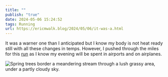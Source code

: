 ```yaml
---
title: ""
publish: "true"
date: 2024-05-06 15:24:52
tags: Running
url: https://ericmwalk.blog/2024/05/06/it-was-a.html
---
```


It was a warner one than I anticipated but I know my body is not heat ready still with all these changes in temps. However, I pushed through the miles for this [run](https://strava.com/activities/11347168778) as I know my evening will be spent in airports and on airplanes.

![Spring trees border a meandering stream through a lush grassy area, under a partly cloudy sky.](https://ericmwalk.blog/uploads/2024/img-8853.jpeg)